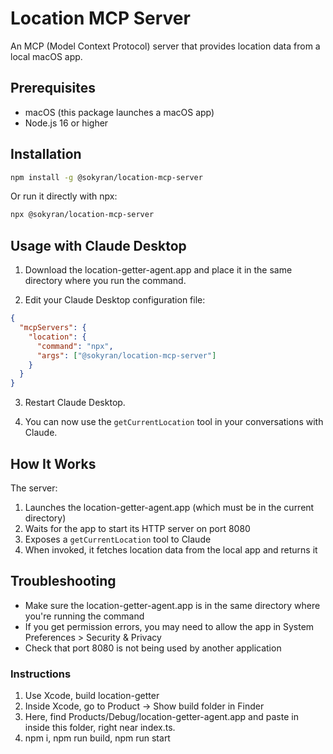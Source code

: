 # Location MCP Server

An MCP (Model Context Protocol) server that provides location data from a local macOS app.

## Prerequisites

- macOS (this package launches a macOS app)
- Node.js 16 or higher

## Installation

```bash
npm install -g @sokyran/location-mcp-server
```

Or run it directly with npx:

```bash
npx @sokyran/location-mcp-server
```

## Usage with Claude Desktop

1. Download the location-getter-agent.app and place it in the same directory where you run the command.

2. Edit your Claude Desktop configuration file:

```json
{
  "mcpServers": {
    "location": {
      "command": "npx",
      "args": ["@sokyran/location-mcp-server"]
    }
  }
}
```

3. Restart Claude Desktop.

4. You can now use the `getCurrentLocation` tool in your conversations with Claude.

## How It Works

The server:

1. Launches the location-getter-agent.app (which must be in the current directory)
2. Waits for the app to start its HTTP server on port 8080
3. Exposes a `getCurrentLocation` tool to Claude
4. When invoked, it fetches location data from the local app and returns it

## Troubleshooting

- Make sure the location-getter-agent.app is in the same directory where you're running the command
- If you get permission errors, you may need to allow the app in System Preferences > Security & Privacy
- Check that port 8080 is not being used by another application

### Instructions

1. Use Xcode, build location-getter
2. Inside Xcode, go to Product -> Show build folder in Finder
3. Here, find Products/Debug/location-getter-agent.app and paste in inside this folder, right near index.ts.
4. npm i, npm run build, npm run start
